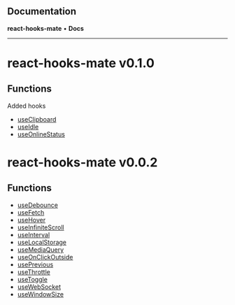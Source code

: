 

## Documentation

**react-hooks-mate** • **Docs**

***

# react-hooks-mate v0.1.0

## Functions

Added hooks
- [useClipboard](https://github.com/guestDI/hooks-mate/blob/main/docs/functions/useClipboard.md)
- [useIdle](https://github.com/guestDI/hooks-mate/blob/main/docs/functions/useIdle.md)
- [useOnlineStatus](https://github.com/guestDI/hooks-mate/blob/main/docs/functions/useOnlineStatus.md)

# react-hooks-mate v0.0.2

## Functions

- [useDebounce](https://github.com/guestDI/hooks-mate/blob/main/docs/functions/useDebounce.md)
- [useFetch](https://github.com/guestDI/hooks-mate/blob/main/docs/functions/useFetch.md)
- [useHover](https://github.com/guestDI/hooks-mate/blob/main/docs/functions/useHover.md)
- [useInfiniteScroll](https://github.com/guestDI/hooks-mate/blob/main/docs/functions/useInfiniteScroll.md)
- [useInterval](https://github.com/guestDI/hooks-mate/blob/main/docs/functions/useInterval.md)
- [useLocalStorage](https://github.com/guestDI/hooks-mate/blob/main/docs/functions/useLocalStorage.md)
- [useMediaQuery](https://github.com/guestDI/hooks-mate/blob/main/docs/functions/useMediaQuery.md)
- [useOnClickOutside](https://github.com/guestDI/hooks-mate/blob/main/docs/functions/useOnClickOutside.md)
- [usePrevious](https://github.com/guestDI/hooks-mate/blob/main/docs/functions/usePrevious.md)
- [useThrottle](https://github.com/guestDI/hooks-mate/blob/main/docs/functions/useThrottle.md)
- [useToggle](https://github.com/guestDI/hooks-mate/blob/main/docs/functions/useToggle.md)
- [useWebSocket](https://github.com/guestDI/hooks-mate/blob/main/docs/functions/useWebSocket.md)
- [useWindowSize](https://github.com/guestDI/hooks-mate/blob/main/docs/functions/useWindowSize.md)
